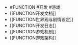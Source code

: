 - #FUNCTION #开发 #游戏
- [[FUNCTION开发文档]]
- [[FUNCTION世界观与剧情设定]]
- [[FUNCTION开发日志]]
- [[FUNCTION游戏机制]]
- [[FUNCTION游戏架构]]